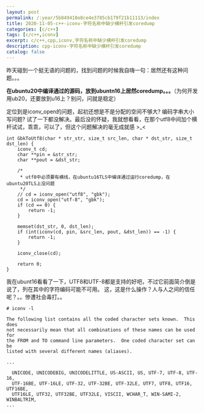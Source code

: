 ```yaml
---
layout: post
permalink: /:year/5b849418e8ce4e3785cb179f21b11113/index
title: 2020-11-05-c++-iconv-字符名称中缺少横杆引发coredump
categories: [c/c++]
tags: [c/c++,iconv]
excerpt: c/c++,cpp,iconv,字符名称中缺少横杆引发coredump
description: cpp-iconv-字符名称中缺少横杆引发coredump
catalog: false
---
```



昨天碰到一个挺无语的问题的，找到问题的时候我自嗨一句：居然还有这种问题。。。


**在ubuntu20中编译通过的源码，放到ubuntn16上居然coredump。。。**（为何开发用ub20，还要放到u16上？别问，问就是稳定）

定位到是iconv_open的问题，起初还想是不是分配的空间不够大? 编码字串大小写问题? 试了一下都没解决。最后没的怀疑，我就想看看，在那个utf8中间加个横杆试试，乖乖，可以了，但这个问题解决的毫无成就感 >_<

```
int GbkToUtf8(char * str_str, size_t src_len, char * dst_str, size_t dst_len) {
    iconv_t cd;
    char **pin = &str_str;
    char **pout = &dst_str;

    /* 
     * utf8中必须要有横线，在ubuntu16TLS中编译通过运行coredump，在ubuntu20TLS上没问题
     */
    // cd = iconv_open("utf8", "gbk");
    cd = iconv_open("utf-8", "gbk");
    if (cd == 0) {
        return -1;
    }

    memset(dst_str, 0, dst_len);
    if (int(iconv(cd, pin, &src_len, pout, &dst_len)) == -1) {
        return -1;
    }
    
    iconv_close(cd);

    return 0;
}
```



我在ubunt16看看了一下，UTF8和UTF-8都是支持的好吧，不过它前面简介倒是说了，列在其中的字符编码可能不可用。
这，这是什么操作？人与人之间的信任呢？。。惨遭社会毒打。。


```
# iconv -l

The following list contains all the coded character sets known.  This does
not necessarily mean that all combinations of these names can be used for
the FROM and TO command line parameters.  One coded character set can be
listed with several different names (aliases).

...

  UNICODE, UNICODEBIG, UNICODELITTLE, US-ASCII, US, UTF-7, UTF-8, UTF-16,
  UTF-16BE, UTF-16LE, UTF-32, UTF-32BE, UTF-32LE, UTF7, UTF8, UTF16, UTF16BE,
  UTF16LE, UTF32, UTF32BE, UTF32LE, VISCII, WCHAR_T, WIN-SAMI-2, WINBALTRIM,
...

```


